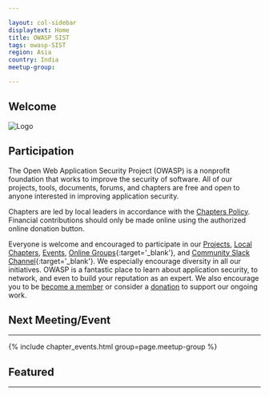 ```yaml
---

layout: col-sidebar
displaytext: Home
title: OWASP SIST
tags: owasp-SIST
region: Asia
country: India
meetup-group: 

---
```


## Welcome
![Logo](https://raw.githubusercontent.com/OWASP/www-chapter-sathyabama-institute-of-science-and-technology/main/assets/images/Sathyabama-Logo.png)

## Participation
The Open Web Application Security Project (OWASP) is a nonprofit foundation that works to improve the security of software. All of our projects, tools, documents, forums, and chapters are free and open to anyone interested in improving application security. 

Chapters are led by local leaders in accordance with the [Chapters Policy](/www-policy/operational/chapters). Financial contributions should only be made online using the authorized online donation button. 

Everyone is welcome and encouraged to participate in our [Projects](/projects/), [Local Chapters](/chapters/), [Events](/events/), [Online Groups](https://groups.google.com/a/owasp.com/){:target='_blank'}, and [Community Slack Channel](https://owasp.slack.com/){:target='_blank'}. We especially encourage diversity in all our initiatives. OWASP is a fantastic place to learn about application security, to network, and even to build your reputation as an expert. We also encourage you to be [become a member](/membership/) or consider a [donation](/donate/) to support our ongoing work.

## Next Meeting/Event
---------------------
{% include chapter_events.html group=page.meetup-group %}

## Featured
---------------------
